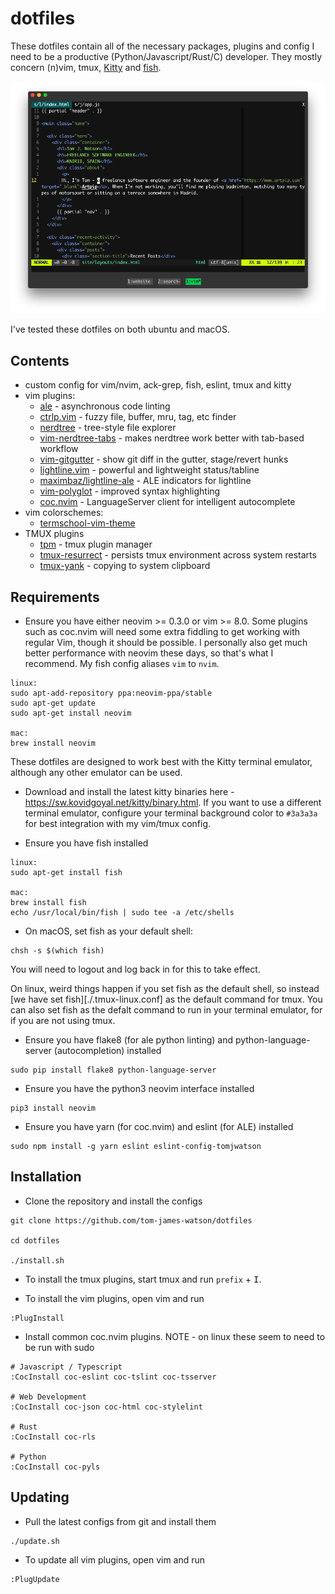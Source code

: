# dotfiles

These dotfiles contain all of the necessary packages, plugins and config I need to be a productive (Python/Javascript/Rust/C) developer. They mostly concern (n)vim, tmux, [Kitty](https://sw.kovidgoyal.net/kitty) and [fish](https://fishshell.com/).

![my setup](./screenshot.png)

I've tested these dotfiles on both ubuntu and macOS.

## Contents

- custom config for vim/nvim, ack-grep, fish, eslint, tmux and kitty
- vim plugins:
  - [ale](https://github.com/w0rp/ale) - asynchronous code linting
  - [ctrlp.vim](https://github.com/kien/ctrlp.vim) - fuzzy file, buffer, mru, tag, etc finder
  - [nerdtree](https://github.com/scrooloose/nerdtree) - tree-style file explorer
  - [vim-nerdtree-tabs](https://github.com/jistr/vim-nerdtree-tabs) - makes nerdtree work better with tab-based workflow
  - [vim-gitgutter](https://github.com/airblade/vim-gitgutter) - show git diff in the gutter, stage/revert hunks
  - [lightline.vim](https://github.com/itchyny/lightline.vim) - powerful and lightweight status/tabline
  - [maximbaz/lightline-ale](https://github.com/maximbaz/lightline-ale) - ALE indicators for lightline
  - [vim-polyglot](https://github.com/sheerun/vim-polyglot) - improved syntax highlighting
  - [coc.nvim](https://github.com/neoclide/coc.nvim) - LanguageServer client for intelligent autocomplete
- vim colorschemes:
  - [termschool-vim-theme](https://github.com/marcopaganini/termschool-vim-theme)
- TMUX plugins
  - [tpm](https://github.com/tmux-plugins/tpm) - tmux plugin manager
  - [tmux-resurrect](https://github.com/tmux-plugins/tmux-resurrect) - persists tmux environment across system restarts
  - [tmux-yank](https://github.com/tmux-plugins/tmux-yank) - copying to system clipboard

## Requirements

- Ensure you have either neovim >= 0.3.0 or vim >= 8.0. Some plugins such as coc.nvim will need some extra fiddling to get working with regular Vim, though it should be possible. I personally also get much better performance with neovim these days, so that's what I recommend. My fish config aliases `vim` to `nvim`.
```
linux:
sudo apt-add-repository ppa:neovim-ppa/stable
sudo apt-get update
sudo apt-get install neovim

mac:
brew install neovim
```

These dotfiles are designed to work best with the Kitty terminal emulator, although any other emulator can be used.
- Download and install the latest kitty binaries here - https://sw.kovidgoyal.net/kitty/binary.html. If you want to use a different terminal emulator, configure your terminal background color to `#3a3a3a` for best integration with my vim/tmux config.

- Ensure you have fish installed
```
linux:
sudo apt-get install fish

mac:
brew install fish
echo /usr/local/bin/fish | sudo tee -a /etc/shells
```

- On macOS, set fish as your default shell:
```
chsh -s $(which fish)
```
You will need to logout and log back in for this to take effect.

On linux, weird things happen if you set fish as the default shell, so instead [we have set fish][./.tmux-linux.conf] as the default command for tmux. You can also set fish as the defalt command to run in your terminal emulator, for if you are not using tmux.

- Ensure you have flake8 (for ale python linting) and python-language-server (autocompletion) installed
```
sudo pip install flake8 python-language-server
```

- Ensure you have the python3 neovim interface installed
```
pip3 install neovim
```

- Ensure you have yarn (for coc.nvim) and eslint (for ALE) installed
```
sudo npm install -g yarn eslint eslint-config-tomjwatson
```

## Installation

- Clone the repository and install the configs
```
git clone https://github.com/tom-james-watson/dotfiles

cd dotfiles

./install.sh
```

- To install the tmux plugins, start tmux and run `prefix` + <kbd>I</kbd>.

- To install the vim plugins, open vim and run
```
:PlugInstall
```

- Install common coc.nvim plugins. NOTE - on linux these seem to need to be run with sudo
```
# Javascript / Typescript
:CocInstall coc-eslint coc-tslint coc-tsserver

# Web Development
:CocInstall coc-json coc-html coc-stylelint

# Rust
:CocInstall coc-rls

# Python
:CocInstall coc-pyls
```

## Updating

- Pull the latest configs from git and install them

```
./update.sh
```

- To update all vim plugins, open vim and run

```
:PlugUpdate
```
